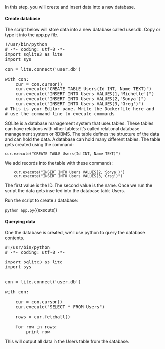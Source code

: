 In this step, you will create and insert data into a new database.

#### Create database

The script below will store data into a new database called user.db. Copy or type it into the app.py file.

<pre class="file" data-filename="create.py" data-target="replace">
!/usr/bin/python
# -*- coding: utf-8 -*-
import sqlite3 as lite
import sys
 
con = lite.connect('user.db')
 
with con:
    cur = con.cursor()
    cur.execute("CREATE TABLE Users(Id INT, Name TEXT)")
    cur.execute("INSERT INTO Users VALUES(1,'Michelle')")
    cur.execute("INSERT INTO Users VALUES(2,'Sonya')")
    cur.execute("INSERT INTO Users VALUES(3,'Greg')")
# This is your Editor pane. Write the Dockerfile here and 
# use the command line to execute commands
</pre>

SQLite is a database management system that uses tables. These tables can have relations with other tables: it’s called relational database management system or RDBMS.  The table defines the structure of the data and can hold the data.  A database can hold many different tables. The table gets created using the command:

```
cur.execute("CREATE TABLE Users(Id INT, Name TEXT)")
```

We add  records into the table with these commands:

```
    cur.execute("INSERT INTO Users VALUES(2,'Sonya')")
    cur.execute("INSERT INTO Users VALUES(3,'Greg')")
```
The first value is the ID. The second value is the name.  Once we run the script the data gets inserted into the database table Users.

Run the script to create a database:

`python app.py`{{execute}}

#### Querying data

One the database is created, we'll use python to query the database contents.

<pre class="file" data-filename="query.py" data-target="replace">
#!/usr/bin/python
# -*- coding: utf-8 -*-
 
import sqlite3 as lite
import sys
 
 
con = lite.connect('user.db')
 
with con:    
 
    cur = con.cursor()    
    cur.execute("SELECT * FROM Users")
 
    rows = cur.fetchall()
 
    for row in rows:
        print row
</pre>

This will output all data in the Users table from the database.